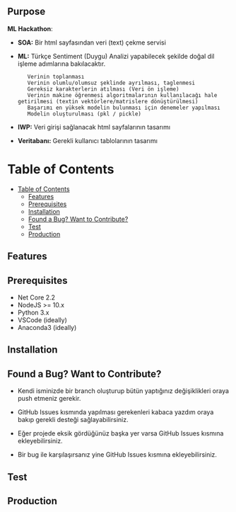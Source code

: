 ## Purpose

<b>ML Hackathon</b>:

* <b>SOA:</b> Bir html sayfasından veri (text) çekme servisi

 

* <b>ML:</b> Türkçe Sentiment (Duygu) Analizi yapabilecek şekilde doğal dil işleme adımlarına bakılacaktır.

         Verinin toplanması
         Verinin olumlu/olumsuz şeklinde ayrılması, taglenmesi
         Gereksiz karakterlerin atılması (Veri ön işleme)
         Verinin makine öğrenmesi algoritmalarının kullanılacağı hale getirilmesi (textin vektörlere/matrislere dönüştürülmesi)
         Başarımı en yüksek modelin bulunması için denemeler yapılması
         Modelin oluşturulması (pkl / pickle)


* <b>IWP:</b> Veri girişi sağlanacak html sayfalarının tasarımı

* <b>Veritabanı:</b> Gerekli kullanıcı tablolarının tasarımı

# Table of Contents

- [Table of Contents](#table-of-contents)
	- [Features](#features)
	- [Prerequisites](#prerequisites)
	- [Installation](#installation)
	- [Found a Bug? Want to Contribute?](#found-a-bug-want-to-contribute)
	- [Test](#test)
	- [Production](#production)

## Features




## Prerequisites

* Net Core 2.2
* NodeJS >= 10.x
* Python 3.x
* VSCode (ideally)
* Anaconda3 (ideally)

## Installation



## Found a Bug? Want to Contribute?

* Kendi isminizde bir branch oluşturup bütün yaptığınız değişiklikleri oraya push etmeniz gerekir.
* GitHub Issues kısmında yapılması gerekenleri kabaca yazdım oraya bakıp gerekli desteği sağlayabilirsiniz.
* Eğer projede eksik gördüğünüz başka yer varsa GitHub Issues kısmına ekleyebilirsiniz.

* Bir bug ile karşılaşırsanız yine GitHub Issues kısmına ekleyebilirsiniz.

## Test

## Production
